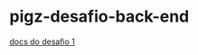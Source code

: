 # pigz-desafio-back-end

[docs do desafio 1](https://github.com/ItzTas/pigz-desafio-back-end/blob/main/challenge1/README.md)
